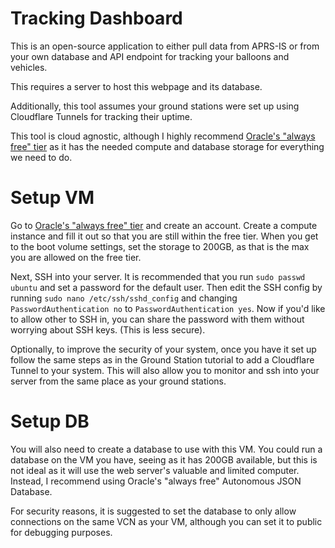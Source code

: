 # Tracking Dashboard

This is an open-source application to either pull data from APRS-IS or from your own database and API endpoint for tracking your balloons and vehicles.

This requires a server to host this webpage and its database.

Additionally, this tool assumes your ground stations were set up using Cloudflare Tunnels for tracking their uptime.

This tool is cloud agnostic, although I highly recommend [Oracle's "always free" tier](https://www.oracle.com/cloud/free/) as it has the needed compute and database storage for everything we need to do.

# Setup VM

Go to [Oracle's "always free" tier](https://www.oracle.com/cloud/free/) and create an account. Create a compute instance and fill it out so that you are still within the free tier. When you get to the boot volume settings, set the storage to 200GB, as that is the max you are allowed on the free tier.

Next, SSH into your server. It is recommended that you run `sudo passwd ubuntu` and set a password for the default user. Then edit the SSH config by running `sudo nano /etc/ssh/sshd_config` and changing `PasswordAuthentication no` to `PasswordAuthentication yes`. Now if you'd like to allow other to SSH in, you can share the password with them without worrying about SSH keys. (This is less secure).

Optionally, to improve the security of your system, once you have it set up follow the same steps as in the Ground Station tutorial to add a Cloudflare Tunnel to your system. This will also allow you to monitor and ssh into your server from the same place as your ground stations.

# Setup DB

You will also need to create a database to use with this VM. You could run a database on the VM you have, seeing as it has 200GB available, but this is not ideal as it will use the web server's valuable and limited computer. Instead, I recommend using Oracle's "always free" Autonomous JSON Database. 

For security reasons, it is suggested to set the database to only allow connections on the same VCN as your VM, although you can set it to public for debugging purposes. 


